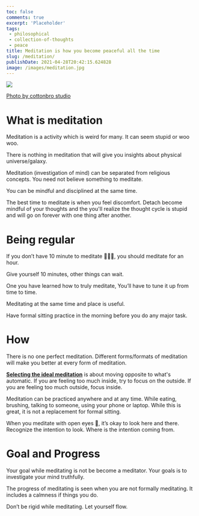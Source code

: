 ```yaml
---
toc: false
comments: true
excerpt: 'Placeholder' 
tags:
 - philosophical
 - collection-of-thoughts
 - peace
title: Meditation is how you become peaceful all the time
slug: /meditation/
publishDate: 2021-04-28T20:42:15.624828
image: /images/meditation.jpg
---
```

![](/images/meditation.jpg)

[Photo by cottonbro studio](https://www.pexels.com/photo/man-in-red-robe-sitting-on-tree-branch-5386374/)

# What is meditation

Meditation is a activity which is weird for many. It can seem stupid or woo woo. 

There is nothing in meditation that will give you insights about physical universe/galaxy.

Meditation (investigation of mind) can be separated from religious concepts. You need not believe something to meditate.

You can be mindful and disciplined at the same time. 

The best time to meditate is when you feel discomfort. Detach become mindful of your thoughts and the you'll realize the thought cycle is stupid and will go on forever with one thing after another.

# Being regular

If you don’t have 10 minute to meditate 🧘🏽‍♂️, you should meditate for an hour.

Give yourself 10 minutes, other things can wait.

One you have learned how to truly meditate, You’ll have to tune it up from time to time.

Meditating at the same time and place is useful. 

Have formal sitting practice in the morning before you do any major task. 

# How

There is no one perfect meditation. Different forms/formats of meditation will make you better at every form of meditation.

[**Selecting the ideal meditation**](https://www.instagram.com/reel/CkbOzTMJn4m/?igshid=MDJmNzVkMjY%3D) is about moving opposite to what's automatic. If you are feeling too much inside, try to focus on the outside. If you are feeling too much outside, focus inside.

Meditation can be practiced anywhere and at any time. While eating, brushing, talking to someone, using your phone or laptop. While this is great, it is not a replacement for formal sitting.

When you meditate with open eyes 👀, it’s okay to look here and there. Recognize the intention to look. Where is the intention coming from.

# Goal and Progress

Your goal while meditating is not be become a meditator. Your goals is to investigate your mind truthfully.

The progress of meditating is seen when you are not formally meditating. It includes a calmness if things you do.

Don’t be rigid while meditating. Let yourself flow.

